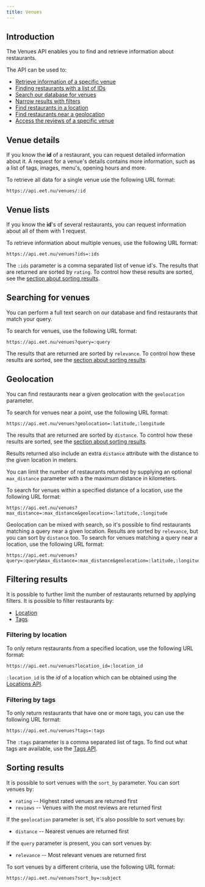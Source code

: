 ```yaml
---
title: Venues
---
```


## Introduction

The Venues API enables you to find and retrieve information about restaurants.

The API can be used to:

 * [Retrieve information of a specific venue](#venue_details)
 * [Finding restaurants with a list of IDs](#venue_lists)
 * [Search our database for venues](#searching_for_venues)
 * [Narrow results with filters](#filtering_results)
 * [Find restaurants in a location](#filtering_results)
 * [Find restaurants near a geolocation](#geolocation)
 * [Access the reviews of a specific venue](#reviews)

## Venue details

If you know the **id** of a restaurant, you can request detailed information about it. A request for a venue's details contains more information, such as a list of tags, images, menu's, opening hours and more.

To retrieve all data for a single venue use the following URL format:

    https://api.eet.nu/venues/:id

## Venue lists

If you know the **id**'s of several restaurants, you can request information about all of them with 1 request.

To retrieve information about multiple venues, use the following URL format:

    https://api.eet.nu/venues?ids=:ids

The `:ids` parameter is a comma separated list of venue id's. The results that are returned are sorted by `rating`. To control how these results are sorted, see the [section about sorting results](#sorting_results).

## Searching for venues

You can perform a full text search on our database and find restaurants that match your query.

To search for venues, use the following URL format:

    https://api.eet.nu/venues?query=:query

The results that are returned are sorted by `relevance`. To control how these results are sorted, see the [section about sorting results](#sorting_results).

## Geolocation

You can find restaurants near a given geolocation with the `geolocation` parameter.

To search for venues near a point, use the following URL format:

    https://api.eet.nu/venues?geolocation=:latitude,:longitude

The results that are returned are sorted by `distance`. To control how these results are sorted, see the [section about sorting results](#sorting_results).

Results returned also include an extra `distance` attribute with the distance to the given location in meters.

You can limit the number of restaurants returned by supplying an optional `max_distance` parameter with a the maximum distance in kilometers. 

To search for venues within a specified distance of a location, use the following URL format:

    https://api.eet.nu/venues?max_distance=:max_distance&geolocation=:latitude,:longitude

Geolocation can be mixed with search, so it's possible to find restaurants matching a query near a given location. Results are sorted by `relevance`, but you can sort by `distance` too. To search for venues matching a query near a location, use the following URL format:

    https://api.eet.nu/venues?query=:query&max_distance=:max_distance&geolocation=:latitude,:longitude

## Filtering results

It is possible to further limit the number of restaurants returned by applying filters. It is possible to filter restaurants by:

 * [Location](#filtering_by_location)
 * [Tags](#filtering_by_tags)

### Filtering by location

To only return restaurants from a specified location, use the following URL format:

    https://api.eet.nu/venues?location_id=:location_id

`:location_id` is the *id* of a location which can be obtained using the [Locations API].

### Filtering by tags

To only return restaurants that have one or more tags, you can use the following URL format:

    https://api.eet.nu/venues?tags=:tags

The `:tags` parameter is a comma separated list of tags. To find out what tags are available, use the [Tags API].

## Sorting results

It is possible to sort venues with the `sort_by` parameter. You can sort venues by:

 * `rating` -- Highest rated venues are returned first
 * `reviews` -- Venues with the most reviews are returned first

If the `geolocation` parameter is set, it's also possible to sort venues by:

 * `distance` -- Nearest venues are returned first

If the `query` parameter is present, you can sort venues by:

 * `relevance` -- Most relevant venues are returned first

To sort venues by a different criteria, use the following URL format:

    https://api.eet.nu/venues?sort_by=:subject

[Locations API]: /locations "Locations API"
[Tags API]: /tags "Tags API"
